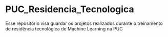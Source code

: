 # PUC_Residencia_Tecnologica
Esse repositório visa guardar os projetos realizados durante o treinamento de residência tecnológica de Machine Learning na PUC
